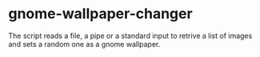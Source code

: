gnome-wallpaper-changer
=======================

The script reads a file, a pipe or a standard input to retrive a list of images and sets a random one as a gnome wallpaper.
